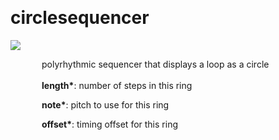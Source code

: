 
<a name=circlesequencer></a><br>
# <b>circlesequencer</b>
<img src="https://www.bespokesynth.com/docs/screenshots/circlesequencer.png"><br>
<div style="display:inline-block;margin-left:50px;">
polyrhythmic sequencer that displays a loop as a circle<br/><br/>
<b>length*</b>: number of steps in this ring<br>

<b>note*</b>: pitch to use for this ring<br>

<b>offset*</b>: timing offset for this ring<br>
